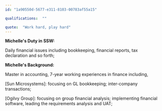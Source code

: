 ```yaml
---
id: "1a90550d-5677-e311-8103-00783af55a15"

qualifications:  ""

quote:  "Work hard, play hard"
---
```


**Michelle's Duty in SSW:**

Daily financial issues including bookkeeping, financial reports, tax declaration and so forth;

**Michelle's Background:**

Master in accounting, 7-year working experiences in finance including,

 [Sun Microsystems]: focusing on GL bookkeeping; inter-company transactions;

 [Ogilvy Group]: focusing on group financial analysis; implementing financial software, leading the requirements analysis and UAT;